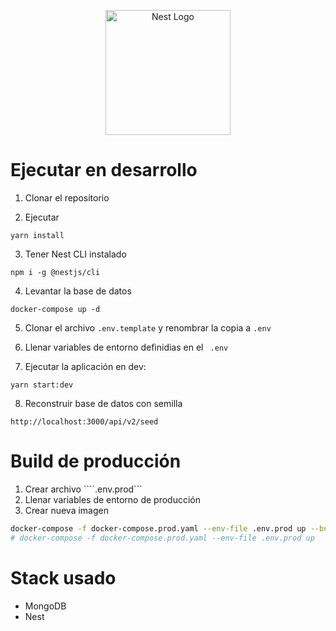 <p align="center">
  <a href="http://nestjs.com/" target="blank"><img src="https://nestjs.com/img/logo-small.svg" width="200" alt="Nest Logo" /></a>
</p>


# Ejecutar en desarrollo

1. Clonar el repositorio

2. Ejecutar
```
yarn install
```

3. Tener Nest CLI instalado
```
npm i -g @nestjs/cli
```

4. Levantar la base de datos
```
docker-compose up -d
```

5. Clonar el archivo ```.env.template``` y renombrar la copia a ```.env```

6. Llenar variables de entorno definidias en el ``` .env```

7. Ejecutar la aplicación en dev:
```
yarn start:dev
```

8. Reconstruir base de datos con semilla
```
http://localhost:3000/api/v2/seed
```

# Build de producción
1. Crear archivo ````.env.prod```
2. Llenar variables de entorno de producción
3. Crear nueva imagen
```bash
docker-compose -f docker-compose.prod.yaml --env-file .env.prod up --build
# docker-compose -f docker-compose.prod.yaml --env-file .env.prod up
```


# Stack usado
* MongoDB
* Nest